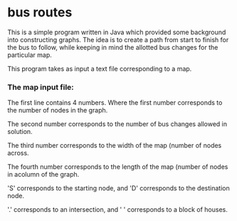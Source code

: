 # bus routes

This is a simple program written in Java which provided some background into constructing graphs. The idea is to create a path from start to finish for the bus to follow, while keeping in mind the allotted bus changes for the particular map. 

This program takes as input a text file corresponding to a map.

### The map input file:

The first line contains 4 numbers. Where the first number corresponds to the number of nodes in the graph.

The second number corresponds to the number of bus changes allowed in solution.

The third number corresponds to the width of the map (number of nodes across.

The fourth number corresponds to the length of the map (number of nodes in acolumn of the graph.

'S' corresponds to the starting node, and 'D' corresponds to the destination node.

'.' corresponds to an intersection, and ' ' corresponds to a block of houses.

